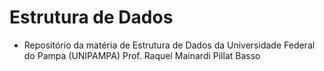 # Estrutura de Dados
 - Repositório da matéria de Estrutura de Dados da Universidade Federal do Pampa (UNIPAMPA) Prof. Raquel Mainardi Pillat Basso